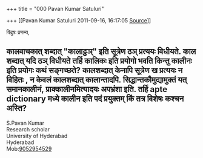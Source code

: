 +++
title = "000 Pavan Kumar Satuluri"

+++
[[Pavan Kumar Satuluri	2011-09-16, 16:17:05 [Source](https://groups.google.com/g/bvparishat/c/i5FQEW_yJjw)]]



विदुषः प्रणम्य,  
  
 कालवाचकात् शब्दात् "कालाट्ठञ्" इति सूत्रेण ठञ् प्रत्ययः विधीयते. काल शब्दात् यदि ठञ् विधीयते तर्हि कालिकः इति प्रयोगो भवति किन्तु कालीनः इति प्रयोगः कथं सङ्गच्छते? कालशब्दात् केनापि सूत्रेण ख प्रत्ययः न विहितः , न केवलं कालशब्दात् कालान्तादपि. सिद्धान्तकौमुद्यामुक्तं यत् समानकालीनं, प्राक्कालीनमित्यादयः अपभ्रंशा इति. तर्हि apte dictionary मध्ये कालीन इति पदं प्रयुक्तम् किं तत्र विशेषः कश्चन अस्ति?  
--  
S.Pavan Kumar  
Research scholar  
University of Hyderabad  
Hyderabad  
Mob:[9052954529](tel:(905)%20295-4529)  
  

